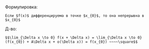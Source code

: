 Формулировка:
```spoiler-markdown
Если $f(x)$ дифференцируема в точке $x_{0}$, то она непрерывна в $x_{0}$
```

Д-во:
```spoiler-markdown
$$\lim_{\Delta x \to 0} f(x + \Delta x) = \lim_{\Delta x \to 0} (f(x_{0}) + A\Delta x + o(\Delta x)) = f(x_{0}) ~~~~\square$$
```